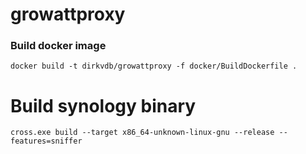 # growattproxy

### Build docker image
```
docker build -t dirkvdb/growattproxy -f docker/BuildDockerfile .
```

# Build synology binary
```
cross.exe build --target x86_64-unknown-linux-gnu --release --features=sniffer
```